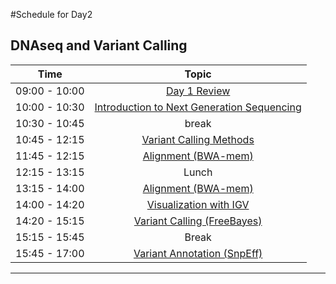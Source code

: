 #Schedule for Day2

## DNAseq and Variant Calling

| Time            |   Topic  |
|:------------------------:|:----------:|
| 09:00 - 10:00 | [Day 1 Review](lessons/review.md) |
| 10:00 - 10:30 | [Introduction to Next Generation Sequencing]() |
| 10:30 - 10:45 | break |
| 10:45 - 12:15 | [Variant Calling Methods]() |
| 11:45 - 12:15 | [Alignment (BWA-mem)](lessons/01_alignment.md) |
| 12:15 - 13:15 | Lunch |
| 13:15 - 14:00 | [Alignment (BWA-mem)](lessons/01_alignment.md) |
| 14:00 - 14:20 | [Visualization with IGV]() |
| 14:20 - 15:15 | [Variant Calling (FreeBayes)](lessons/02_variant-calling.md) |
| 15:15 - 15:45 | Break |
| 15:45 - 17:00 | [Variant Annotation (SnpEff)](lessons/03_annotation-snpeff.md) |

---
